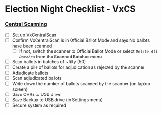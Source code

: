 # Election Night Checklist - VxCS

### [Central Scanning](scanning-ballots.md)

* [ ] [Set up VxCentralScan ](vxcentralscan-hardware-setup.md)
* [ ] Confirm VxCentralScan is in Official Ballot Mode and says No ballots have been scanned
  * [ ] If not, switch the scanner to Official Ballot Mode or select _`Delete All Batches`_ from the Scanned Batches menu
* [ ] Scan ballots in batches of \~fifty (50)
* [ ] Create a pile of ballots for adjudication as rejected by the scanner
* [ ] Adjudicate ballots
* [ ] Scan adjudicated ballots
* [ ] Write down the number of ballots scanned by the scanner (on laptop screen)
* [ ] Save CVRs to USB drive
* [ ] Save Backup to USB drive (in Settings menu)
* [ ] Secure system as required
